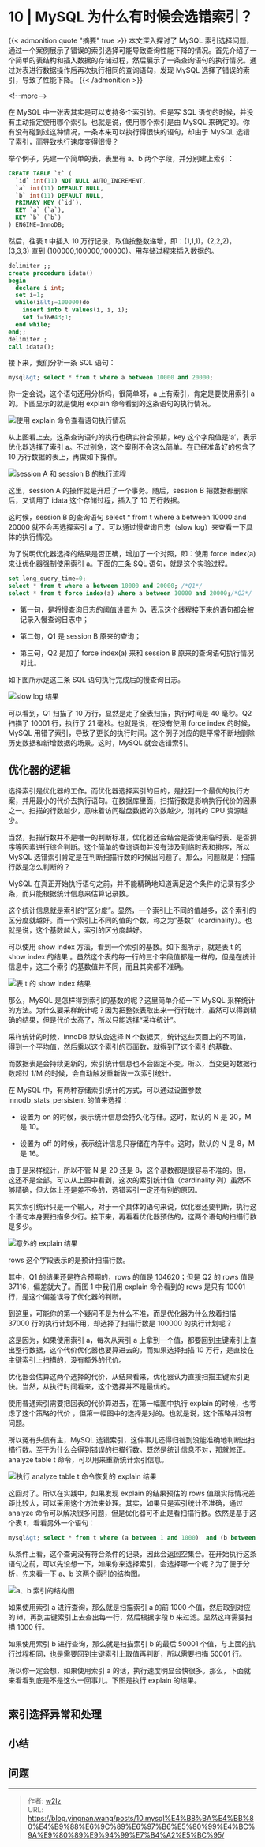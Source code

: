 # 10 | MySQL 为什么有时候会选错索引？


{{&lt; admonition quote &#34;摘要&#34; true &gt;}}
本文深入探讨了 MySQL 索引选择问题，通过一个案例展示了错误的索引选择可能导致查询性能下降的情况。首先介绍了一个简单的表结构和插入数据的存储过程，然后展示了一条查询语句的执行情况。通过对表进行数据操作后再次执行相同的查询语句，发现 MySQL 选择了错误的索引，导致了性能下降。
{{&lt; /admonition &gt;}}

&lt;!--more--&gt;

在 MySQL 中一张表其实是可以支持多个索引的。但是写 SQL 语句的时候，并没有主动指定使用哪个索引。也就是说，使用哪个索引是由 MySQL 来确定的。你有没有碰到过这种情况，一条本来可以执行得很快的语句，却由于 MySQL 选错了索引，而导致执行速度变得很慢？

举个例子，先建一个简单的表，表里有 a、b 两个字段，并分别建上索引：

```sql
CREATE TABLE `t` (
  `id` int(11) NOT NULL AUTO_INCREMENT,
  `a` int(11) DEFAULT NULL,
  `b` int(11) DEFAULT NULL,
  PRIMARY KEY (`id`),
  KEY `a` (`a`),
  KEY `b` (`b`)
) ENGINE=InnoDB;
```

然后，往表 t 中插入 10 万行记录，取值按整数递增，即：(1,1,1)，(2,2,2)，(3,3,3) 直到 (100000,100000,100000)。用存储过程来插入数据的。

```sql
delimiter ;;
create procedure idata()
begin
  declare i int;
  set i=1;
  while(i&lt;=100000)do
    insert into t values(i, i, i);
    set i=i&#43;1;
  end while;
end;;
delimiter ;
call idata();
```

接下来，我们分析一条 SQL 语句：

```sql
mysql&gt; select * from t where a between 10000 and 20000;
```

你一定会说，这个语句还用分析吗，很简单呀，a 上有索引，肯定是要使用索引 a 的。下图显示的就是使用 explain 命令看到的这条语句的执行情况。

![使用 explain 命令查看语句执行情况](https://file.yingnan.wang/mysql/MySQL%E5%AE%9E%E6%88%9845%E8%AE%B2/2cfce769551c6eac9bfbee0563d48fe3.webp)

从上图看上去，这条查询语句的执行也确实符合预期，key 这个字段值是’a’，表示优化器选择了索引 a。不过别急，这个案例不会这么简单。在已经准备好的包含了 10 万行数据的表上，再做如下操作。

![session A 和 session B 的执行流程](https://file.yingnan.wang/mysql/MySQL%E5%AE%9E%E6%88%9845%E8%AE%B2/1e5ba1c2934d3b2c0d96b210a27e1a1e.webp)

这里，session A 的操作就是开启了一个事务。随后，session B 把数据都删除后，又调用了 idata 这个存储过程，插入了 10 万行数据。

这时候，session B 的查询语句 select * from t where a between 10000 and 20000 就不会再选择索引 a 了。可以通过慢查询日志（slow log）来查看一下具体的执行情况。

为了说明优化器选择的结果是否正确，增加了一个对照，即：使用 force index(a) 来让优化器强制使用索引 a。下面的三条 SQL 语句，就是这个实验过程。

```sql
set long_query_time=0;
select * from t where a between 10000 and 20000; /*Q1*/
select * from t force index(a) where a between 10000 and 20000;/*Q2*/
```

- 第一句，是将慢查询日志的阈值设置为 0，表示这个线程接下来的语句都会被记录入慢查询日志中；

- 第二句，Q1 是 session B 原来的查询；

- 第三句，Q2 是加了 force index(a) 来和 session B 原来的查询语句执行情况对比。

如下图所示是这三条 SQL 语句执行完成后的慢查询日志。

![slow log 结果](https://file.yingnan.wang/mysql/MySQL%E5%AE%9E%E6%88%9845%E8%AE%B2/7c58b9c71853b8bba1a8ad5e926de1f6.webp)

可以看到，Q1 扫描了 10 万行，显然是走了全表扫描，执行时间是 40 毫秒。Q2 扫描了 10001 行，执行了 21 毫秒。也就是说，在没有使用 force index 的时候，MySQL 用错了索引，导致了更长的执行时间。这个例子对应的是平常不断地删除历史数据和新增数据的场景。这时，MySQL 就会选错索引。

## 优化器的逻辑

选择索引是优化器的工作。而优化器选择索引的目的，是找到一个最优的执行方案，并用最小的代价去执行语句。在数据库里面，扫描行数是影响执行代价的因素之一。扫描的行数越少，意味着访问磁盘数据的次数越少，消耗的 CPU 资源越少。

当然，扫描行数并不是唯一的判断标准，优化器还会结合是否使用临时表、是否排序等因素进行综合判断。这个简单的查询语句并没有涉及到临时表和排序，所以 MySQL 选错索引肯定是在判断扫描行数的时候出问题了。那么，问题就是：扫描行数是怎么判断的？

MySQL 在真正开始执行语句之前，并不能精确地知道满足这个条件的记录有多少条，而只能根据统计信息来估算记录数。

这个统计信息就是索引的“区分度”。显然，一个索引上不同的值越多，这个索引的区分度就越好。而一个索引上不同的值的个数，称之为“基数”（cardinality）。也就是说，这个基数越大，索引的区分度越好。

可以使用 show index 方法，看到一个索引的基数。如下图所示，就是表 t 的 show index 的结果 。虽然这个表的每一行的三个字段值都是一样的，但是在统计信息中，这三个索引的基数值并不同，而且其实都不准确。

![表 t 的 show index 结果](https://file.yingnan.wang/mysql/MySQL%E5%AE%9E%E6%88%9845%E8%AE%B2/16dbf8124ad529fec0066950446079d4.webp)

那么，MySQL 是怎样得到索引的基数的呢？这里简单介绍一下 MySQL 采样统计的方法。为什么要采样统计呢？因为把整张表取出来一行行统计，虽然可以得到精确的结果，但是代价太高了，所以只能选择“采样统计”。

采样统计的时候，InnoDB 默认会选择 N 个数据页，统计这些页面上的不同值，得到一个平均值，然后乘以这个索引的页面数，就得到了这个索引的基数。

而数据表是会持续更新的，索引统计信息也不会固定不变。所以，当变更的数据行数超过 1/M 的时候，会自动触发重新做一次索引统计。

在 MySQL 中，有两种存储索引统计的方式，可以通过设置参数 innodb_stats_persistent 的值来选择：

- 设置为 on 的时候，表示统计信息会持久化存储。这时，默认的 N 是 20，M 是 10。

- 设置为 off 的时候，表示统计信息只存储在内存中。这时，默认的 N 是 8，M 是 16。

由于是采样统计，所以不管 N 是 20 还是 8，这个基数都是很容易不准的。但，这还不是全部。可以从上图中看到，这次的索引统计值（cardinality 列）虽然不够精确，但大体上还是差不多的，选错索引一定还有别的原因。

其实索引统计只是一个输入，对于一个具体的语句来说，优化器还要判断，执行这个语句本身要扫描多少行。接下来，再看看优化器预估的，这两个语句的扫描行数是多少。

![意外的 explain 结果](https://file.yingnan.wang/mysql/MySQL%E5%AE%9E%E6%88%9845%E8%AE%B2/e2bc5f120858391d4accff05573e1289.webp)

rows 这个字段表示的是预计扫描行数。

其中，Q1 的结果还是符合预期的，rows 的值是 104620；但是 Q2 的 rows 值是 37116，偏差就大了。而图 1 中我们用 explain 命令看到的 rows 是只有 10001 行，是这个偏差误导了优化器的判断。

到这里，可能你的第一个疑问不是为什么不准，而是优化器为什么放着扫描 37000 行的执行计划不用，却选择了扫描行数是 100000 的执行计划呢？

这是因为，如果使用索引 a，每次从索引 a 上拿到一个值，都要回到主键索引上查出整行数据，这个代价优化器也要算进去的。而如果选择扫描 10 万行，是直接在主键索引上扫描的，没有额外的代价。

优化器会估算这两个选择的代价，从结果看来，优化器认为直接扫描主键索引更快。当然，从执行时间看来，这个选择并不是最优的。

使用普通索引需要把回表的代价算进去，在第一幅图中执行 explain 的时候，也考虑了这个策略的代价 ，但第一幅图中的选择是对的。也就是说，这个策略并没有问题。

所以冤有头债有主，MySQL 选错索引，这件事儿还得归咎到没能准确地判断出扫描行数。至于为什么会得到错误的扫描行数。既然是统计信息不对，那就修正。analyze table t 命令，可以用来重新统计索引信息。

![执行 analyze table t 命令恢复的 explain 结果](https://file.yingnan.wang/mysql/MySQL%E5%AE%9E%E6%88%9845%E8%AE%B2/209e9d3514688a3bcabbb75e54e1e49c.webp)

这回对了。所以在实践中，如果发现 explain 的结果预估的 rows 值跟实际情况差距比较大，可以采用这个方法来处理。其实，如果只是索引统计不准确，通过 analyze 命令可以解决很多问题，但是优化器可不止是看扫描行数。依然是基于这个表 t，看看另外一个语句：

```sql
mysql&gt; select * from t where (a between 1 and 1000)  and (b between 50000 and 100000) order by b limit 1;
```

从条件上看，这个查询没有符合条件的记录，因此会返回空集合。在开始执行这条语句之前，可以先设想一下，如果你来选择索引，会选择哪一个呢？为了便于分析，先来看一下 a、b 这两个索引的结构图。

![a、b 索引的结构图](https://file.yingnan.wang/mysql/MySQL%E5%AE%9E%E6%88%9845%E8%AE%B2/1d037f92063e800c3bfff3f4dbf1a2b9.webp)

如果使用索引 a 进行查询，那么就是扫描索引 a 的前 1000 个值，然后取到对应的 id，再到主键索引上去查出每一行，然后根据字段 b 来过滤。显然这样需要扫描 1000 行。

如果使用索引 b 进行查询，那么就是扫描索引 b 的最后 50001 个值，与上面的执行过程相同，也是需要回到主键索引上取值再判断，所以需要扫描 50001 行。

所以你一定会想，如果使用索引 a 的话，执行速度明显会快很多。那么，下面就来看看到底是不是这么一回事儿。下图是执行 explain 的结果。

```sql

```



## 索引选择异常和处理

## 小结

## 问题


---

> 作者: [w2lz](https://github.com/w2lz)  
> URL: https://blog.yingnan.wang/posts/10.mysql%E4%B8%BA%E4%BB%80%E4%B9%88%E6%9C%89%E6%97%B6%E5%80%99%E4%BC%9A%E9%80%89%E9%94%99%E7%B4%A2%E5%BC%95/  

